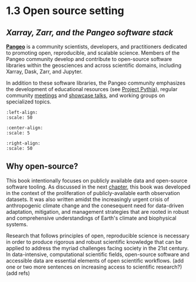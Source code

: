 # 1.3 Open source setting
## *Xarray, Zarr, and the Pangeo software stack*


**[Pangeo](https://www.pangeo.io/)** is a community scientists, developers, and practitioners dedicated to promoting open, reproducible, and scalable science. Members of the Pangeo community develop and contribute to open-source software libraries within the geosciences and across scientific domains, including Xarray, Dask, Zarr, and Jupyter.

In addition to these software libraries, the Pangeo community emphasizes the development of educational resources (see [Project Pythia](https://foundations.projectpythia.org/landing-page.html)), regular community [meetings](https://www.pangeo.io/meetings) and [showcase talks](https://www.pangeo.io/showcase), and working groups on specialized topics. 

```{image} logos/pangeo_logo.png
:left-align:
:scale: 50
```
```{image} logos/Xarray_Logo_RGB_Final.png
:center-align:
:scale: 5
```
```{image} logos/zarr_logo.png
:right-align:
:scale: 50
```

## Why open-source?

This book intentionally focuses on publicly available data and open-source software tooling. As discussed in the next [chapter](../background/1_context_motivation.md), this book was developed in the context of the proliferation of publicly-available earth observation datasets. It was also written amidst the increasingly urgent crisis of anthropogenic climate change and the conesequent need for data-driven adaptation, mitigation, and management strategies that are rooted in robust and comprehensive understandings of Earth's climate and biophysical systems. 

Research that follows principles of open, reproducible science is necessary in order to produce rigorous and robust scientific knowledge that can be applied to address the myriad challenges facing society in the 21st century. In data-intensive, computational scientific fields, open-source software and accessible data are essential elements of open scientific workflows. 
(add one or two more sentences on increasing access to scientific research?)
(add refs)

